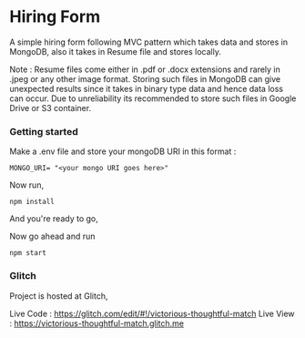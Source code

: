 # Hiring Form

A simple hiring form following MVC pattern which takes data and stores in MongoDB, also it takes in Resume file and stores locally. 

Note : Resume files come either in .pdf or .docx extensions and rarely in .jpeg or any other image format. Storing such files in MongoDB can give unexpected results since it takes in binary type data and hence data loss can occur. Due to unreliability its recommended to store such files in Google Drive or S3 container.


### Getting started 

Make a .env file and store your mongoDB URI in this format :
```
MONGO_URI= "<your mongo URI goes here>"
```

Now run,
```
npm install
```


And you're ready to go,


Now go ahead and run 
```
npm start
```

### Glitch

Project is hosted at Glitch,


Live Code : https://glitch.com/edit/#!/victorious-thoughtful-match
Live View : https://victorious-thoughtful-match.glitch.me